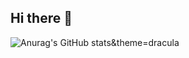 ## Hi there 👋

![Anurag's GitHub stats](https://github-readme-stats.vercel.app/api?username=JosephTHDVy&show_icons=true)&theme=dracula
